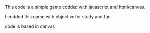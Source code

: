 This code is a simple game codded with javascript and html/canvas.

I codded this game with objective for study and fun

code is based in canvas 
